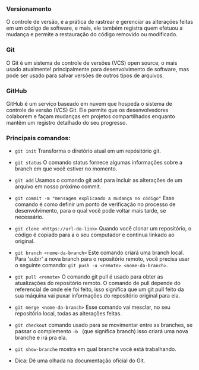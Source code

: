 ### Versionamento 

 O controle de versão, é a prática de rastrear e gerenciar as alterações feitas em um código de software, e mais, ele também registra quem efetuou a mudança e permite a restauração do código removido ou modificado.


### Git
 O Git é um sistema de controle de versões (VCS) open source, o mais usado atualmente! principalmente para desenvolvimento de software, mas pode ser usado para salvar versões de outros tipos de arquivos.
 
### GitHub

GitHub é um serviço baseado em nuvem que hospeda o sistema de controle de versão (VCS) Git. Ele permite que os desenvolvedores colaborem e façam mudanças em projetos compartilhados enquanto mantêm um registro detalhado do seu progresso.

### Principais comandos: 

 -  `git init`  Transforma o diretório atual em um repósitório git.


 - `git status`  O comando status fornece algumas informações sobre a branch em que você estiver no momento.

 - `git add` Usamos o comando git add para incluir as alterações de um arquivo em nosso próximo commit.

 - `git commit -m "mensagem explicando a mudança no código"`  Esse comando é como definir um ponto de verificação no processo de desenvolvimento, para o qual você pode voltar mais tarde, se necessário.

 - `git clone <https://url-do-link>`  Quando você clonar um repositório, o código é copiado para a o seu computador e continua linkado ao original.

 -  `git branch <nome-da-branch>`  Este comando criará uma branch local. Para 'subir' a nova branch para o repositório remoto, você precisa usar o seguinte comando: `git push -u <remote> <nome-da-branch>`.


 - `git pull <remote>` O comando git pull é usado para obter as atualizações do repositório remoto. O comando de pull depende do referencial de onde ele foi feito, isso significa que um git pull feito da sua máquina vai puxar informações do repositório original para ela.


 - `git merge <nome-da-branch>`  Esse comando vai mesclar, no seu repositório local, todas as alterações feitas.
  
  
 - `git checkout` comando usado para se movimentar entre as branches, se passar o complemento `-b ` (que significa branch) isso criará uma nova branche e irá pra ela.
 
 - `git show-branche` mostra em qual branche você está trabalhando.
    
   
- Dica: Dê uma olhada na documentação oficial do Git.

 
 









